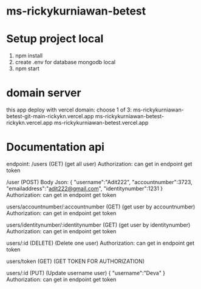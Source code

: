 # ms-rickykurniawan-betest

# Setup project local

1. npm install
2. create .env for database mongodb local
3. npm start

# domain server

this app deploy with vercel
domain:
choose 1 of 3:
ms-rickykurniawan-betest-git-main-rickykn.vercel.app
ms-rickykurniawan-betest-rickykn.vercel.app
ms-rickykurniawan-betest.vercel.app

# Documentation api

endpoint:
/users (GET) (get all user)
Authorization: can get in endpoint get token

/user (POST)
Body Json:
{
"username":"Adit222",
"accountnumber":3723,
"emailaddress":"adit222@gmail.com",
"identitynumber":1231
}
Authorization: can get in endpoint get token

users/accountnumber/:accountnumber (GET) (get user by accountnumber)
Authorization: can get in endpoint get token

users/identitynumber/:identitynumber (GET) (get user by identitynumber)
Authorization: can get in endpoint get token

users/:id (DELETE) (Delete one user)
Authorization: can get in endpoint get token

users/token (GET) (GET TOKEN FOR AUTHORIZATION)

users/:id (PUT) (Update username user)
{
"username":"Deva"
}
Authorization: can get in endpoint get token
